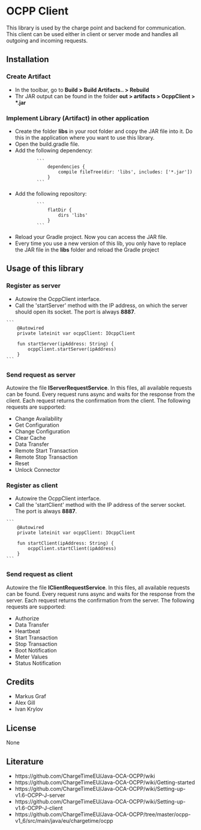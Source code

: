 # OCPP Client
This library is used by the charge point and backend for communication. This client can be used either in client or
server mode and handles all outgoing and incoming requests.

## Installation
### Create Artifact
<ul>
    <li>In the toolbar, go to <b>Build > Build Artifacts.. > Rebuild</b></li>
    <li>Thr JAR output can be found in the folder <b>out > artifacts > OcppClient > *.jar</b></li>
</ul>

### Implement Library (Artifact) in other application
<ul>
    <li>Create the folder <b>libs</b> in your root folder and copy the JAR file into it. Do this in the application where you want to use this library.</li>
    <li>Open the build.gradle file.</li>
    <li>Add the following dependency:</li>

            ```
                dependencies {
                    compile fileTree(dir: 'libs', includes: ['*.jar'])
                }
            ```

<li>Add the following repository:</li>

            ```
                flatDir {
                    dirs 'libs'
                }
            ```

<li>Reload your Gradle project. Now you can access the JAR file.</li>
<li>Every time you use a new version of this lib, you only have to replace the JAR file in the <b>libs</b> folder and reload the Gradle project</li>
</ul>

## Usage of this library
### Register as server
<ul>
    <li>Autowire the OcppClient interface.</li>
    <li>Call the 'startServer' method with the IP address, on which the server should open its socket. The port is always <b>8887</b>.</li>
</ul>

    ```
        @Autowired
        private lateinit var ocppClient: IOcppClient

        fun startServer(ipAddress: String) {
            ocppClient.startServer(ipAddress)
        }
    ```

### Send request as server
Autowire the file <b>IServerRequestService</b>. In this files, all available requests can be found. Every request runs
async and waits for the response from the client. Each request returns the confirmation from the client. The following requests
are supported:
<ul>
    <li>Change Availability</li>
    <li>Get Configuration</li>
    <li>Change Configuration</li>
    <li>Clear Cache</li>
    <li>Data Transfer</li>
    <li>Remote Start Transaction</li>
    <li>Remote Stop Transaction</li>
    <li>Reset</li>
    <li>Unlock Connector</li>
</ul>

### Register as client
<ul>
    <li>Autowire the OcppClient interface.</li>
    <li>Call the 'startClient' method with the IP address of the server socket. The port is always <b>8887</b>.</li>
</ul>

    ```
        @Autowired
        private lateinit var ocppClient: IOcppClient

        fun startClient(ipAddress: String) {
            ocppClient.startClient(ipAddress)
        }
    ```

### Send request as client
Autowire the file <b>IClientRequestService</b>. In this files, all available requests can be found. Every request runs
async and waits for the response from the server. Each request returns the confirmation from the server. The following requests
are supported:
<ul>
    <li>Authorize</li>
    <li>Data Transfer</li>
    <li>Heartbeat</li>
    <li>Start Transaction</li>
    <li>Stop Transaction</li>
    <li>Boot Notification</li>
    <li>Meter Values</li>
    <li>Status Notification</li>
</ul>

## Credits
<ul>
    <li>Markus Graf</li>
    <li>Alex Gill</li>
    <li>Ivan Krylov</li>
</ul>

## License
None

## Literature
<ul>
    <li>https://github.com/ChargeTimeEU/Java-OCA-OCPP/wiki</li>
    <li>https://github.com/ChargeTimeEU/Java-OCA-OCPP/wiki/Getting-started</li>
    <li>https://github.com/ChargeTimeEU/Java-OCA-OCPP/wiki/Setting-up-v1.6-OCPP-J-server</li>
    <li>https://github.com/ChargeTimeEU/Java-OCA-OCPP/wiki/Setting-up-v1.6-OCPP-J-client</li>
    <li>https://github.com/ChargeTimeEU/Java-OCA-OCPP/tree/master/ocpp-v1_6/src/main/java/eu/chargetime/ocpp</li>
</ul>
